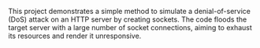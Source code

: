 This project demonstrates a simple method to simulate a denial-of-service (DoS) attack on an HTTP server by creating sockets. 
The code floods the target server with a large number of socket connections, aiming to exhaust its resources and render it unresponsive.
